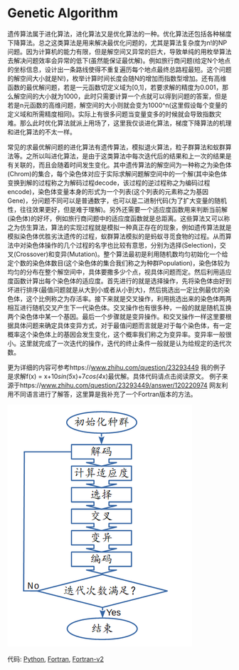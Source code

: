 # Genetic Algorithm

遗传算法属于进化算法，进化算法又是优化算法的一种。优化算法还包括各种梯度下降算法。总之这类算法是用来解决最优化问题的，尤其是算法复杂度为n!的NP问题。因为计算机的能力有限，但是解空间又异常的巨大，导致单纯的用枚举算法去解决问题效率会异常的低下(虽然能保证最优解)。例如旅行商问题(给定N个地点的坐标信息，设计出一条路线使得不重复遍历每个地点最终总路程最短。这个问题的解空间大小就是N!)，枚举计算时间长度会随N的增加而指数型增加。还有高维函数的最优解问题，若是一元函数切定义域为[0,1]，若要求解的精度为0.001，那么解空间的大小就为1000，此时只需要计算一个点就可以得到问题的答案，但是若是n元函数的高维问题，解空间的大小则就会变为1000^n(这里假设每个变量的定义域和所需精度相同)。实际上有很多问题当变量变多的时候就会导致指数灾难。那么此时优化算法就派上用场了，这里我仅谈进化算法，梯度下降算法的机理和进化算法的不太一样。

常见的求最优解问题的进化算法有遗传算法，模拟退火算法，粒子群算法和蚁群算法等。之所以叫进化算法，是由于这类算法中每次迭代后的结果和上一次的结果是有关联的，而且会随着时间发生变化。其中遗传算法的解空间为一种称之为染色体(Chrom)的集合，每个染色体对应于实际求解问题解空间中的一个解(其中染色体变换到解的过程称之为解码过程decode，该过程的逆过程称之为编码过程encode)，染色体变量本身的形式为一个列表(这个列表的元素称之为基因Gene)，分问题不同可以是普通数字，也可以是二进制代码(为了扩大变量的随机性，往往效果更好，但是难于理解)。另外还需要一个适应度函数用来判断当前解(染色体)的好坏，例如旅行商问题中的适应度函数就是总距离。这些算法又可以称之为仿生算法，算法的实现过程就是模拟一种真正存在的现象，例如遗传算法就是模拟染色体优胜劣汰遗传的过程，蚁群算法模拟的是蚂蚁寻觅食物的过程。从而算法中对染色体操作的几个过程的名字也比较有意思，分别为选择(Selection)，交叉(Crossover)和变异(Mutation)。整个算法最初是利用随机数均匀初始化一个给定个数的染色体数目(这个染色体的集合我们称之为种群Population)，染色体较为均匀的分布在整个解空间中，具体要撒多少个点，视具体问题而定。然后利用适应度函数计算出每个染色体的适应度。首先进行的就是选择操作，先将染色体由好到坏进行排序(最值问题就是从大到小或者从小到大)，然后挑选出一定比例最优的染色体，这个比例称之为存活率。接下来就是交叉操作，利用挑选出来的染色体两两相互进行随机交叉产生下一代染色体。交叉操作也有很多种，一般的就是随机互换两个染色体中某一个基因。最后一个步骤就是变异操作。和交叉操作一样这里要根据具体问题来确定具体变异方式，对于最值问题而言就是对于每个染色体，有一定概率这个染色体上的基因会发生变化，这个概率我们称之为变异率。变异率一般很小。这里就完成了一次迭代的操作，迭代的终止条件一般就是认为给规定的迭代次数。

更为详细的内容可参考https://www.zhihu.com/question/23293449
我的例子是求解f(x) = x+10*sin(5*x)+7*cos(4*x)最优解。具体代码请点击阅读原文。
例子来源于https://www.zhihu.com/question/23293449/answer/120220974
网友利用不同语言进行了解答，这里算是我补充了一个Fortran版本的方法。

![png](./遗传算法.png)

代码:
[Python](./TSP.py), [Fortran](./main.f95), [Fortran-v2](./version2.f90)
